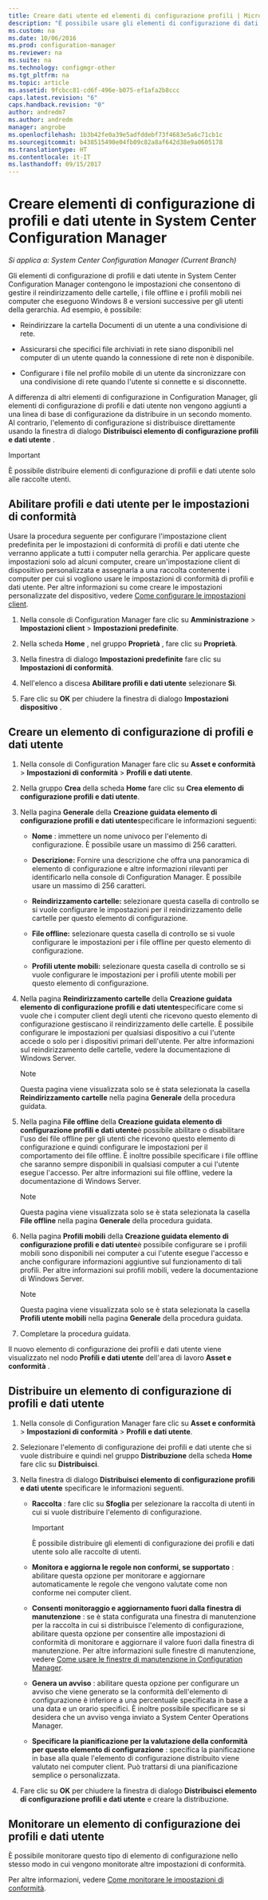 ```yaml
---
title: Creare dati utente ed elementi di configurazione profili | Microsoft Docs
description: "È possibile usare gli elementi di configurazione di dati e profili in System Center Configuration Manager per gestire il reindirizzamento delle cartelle, i file non in linea e profili mobili."
ms.custom: na
ms.date: 10/06/2016
ms.prod: configuration-manager
ms.reviewer: na
ms.suite: na
ms.technology: configmgr-other
ms.tgt_pltfrm: na
ms.topic: article
ms.assetid: 9fcbcc81-cd6f-496e-b075-ef1afa2b8ccc
caps.latest.revision: "6"
caps.handback.revision: "0"
author: andredm7
ms.author: andredm
manager: angrobe
ms.openlocfilehash: 1b3b42fe0a39e5adfddebf73f4683e5a6c71cb1c
ms.sourcegitcommit: b438515490e04fb09c82a8af642d38e9a0605178
ms.translationtype: HT
ms.contentlocale: it-IT
ms.lasthandoff: 09/15/2017
---
```

# <a name="create-user-data-and-profiles-configuration-items-in-system-center-configuration-manager"></a>Creare elementi di configurazione di profili e dati utente in System Center Configuration Manager

*Si applica a: System Center Configuration Manager (Current Branch)*

Gli elementi di configurazione di profili e dati utente in System Center Configuration Manager contengono le impostazioni che consentono di gestire il reindirizzamento delle cartelle, i file offline e i profili mobili nei computer che eseguono Windows 8 e versioni successive per gli utenti della gerarchia. Ad esempio, è possibile:  

-   Reindirizzare la cartella Documenti di un utente a una condivisione di rete.  

-   Assicurarsi che specifici file archiviati in rete siano disponibili nel computer di un utente quando la connessione di rete non è disponibile.  

-   Configurare i file nel profilo mobile di un utente da sincronizzare con una condivisione di rete quando l'utente si connette e si disconnette.  

 A differenza di altri elementi di configurazione in Configuration Manager, gli elementi di configurazione di profili e dati utente non vengono aggiunti a una linea di base di configurazione da distribuire in un secondo momento. Al contrario, l'elemento di configurazione si distribuisce direttamente usando la finestra di dialogo **Distribuisci elemento di configurazione profili e dati utente** .  

> [!IMPORTANT]  
>  È possibile distribuire elementi di configurazione di profili e dati utente solo alle raccolte utenti.  

## <a name="enable-user-data-and-profiles-for-compliance-settings"></a>Abilitare profili e dati utente per le impostazioni di conformità  
 Usare la procedura seguente per configurare l'impostazione client predefinita per le impostazioni di conformità di profili e dati utente che verranno applicate a tutti i computer nella gerarchia. Per applicare queste impostazioni solo ad alcuni computer, creare un'impostazione client di dispositivo personalizzata e assegnarla a una raccolta contenente i computer per cui si vogliono usare le impostazioni di conformità di profili e dati utente. Per altre informazioni su come creare le impostazioni personalizzate del dispositivo, vedere [Come configurare le impostazioni client](../../core/clients/deploy/configure-client-settings.md).  

1.  Nella console di Configuration Manager fare clic su **Amministrazione** > **Impostazioni client** > **Impostazioni predefinite**.  

4.  Nella scheda **Home** , nel gruppo **Proprietà** , fare clic su **Proprietà**.  

5.  Nella finestra di dialogo **Impostazioni predefinite** fare clic su **Impostazioni di conformità**.  

6.  Nell'elenco a discesa **Abilitare profili e dati utente** selezionare **Sì**.  

7.  Fare clic su **OK** per chiudere la finestra di dialogo **Impostazioni dispositivo** .  

## <a name="create-a-user-data-and-profiles-configuration-item"></a>Creare un elemento di configurazione di profili e dati utente  

1.  Nella console di Configuration Manager fare clic su **Asset e conformità** > **Impostazioni di conformità** > **Profili e dati utente**.  

3.  Nella gruppo **Crea** della scheda **Home** fare clic su **Crea elemento di configurazione profili e dati utente**.  

4.  Nella pagina **Generale** della **Creazione guidata elemento di configurazione profili e dati utente**specificare le informazioni seguenti:  

    -   **Nome** : immettere un nome univoco per l'elemento di configurazione. È possibile usare un massimo di 256 caratteri.  

    -   **Descrizione:** Fornire una descrizione che offra una panoramica di elemento di configurazione e altre informazioni rilevanti per identificarlo nella console di Configuration Manager. È possibile usare un massimo di 256 caratteri.  

    -   **Reindirizzamento cartelle:** selezionare questa casella di controllo se si vuole configurare le impostazioni per il reindirizzamento delle cartelle per questo elemento di configurazione.  

    -   **File offline:** selezionare questa casella di controllo se si vuole configurare le impostazioni per i file offline per questo elemento di configurazione.  

    -   **Profili utente mobili:** selezionare questa casella di controllo se si vuole configurare le impostazioni per i profili utente mobili per questo elemento di configurazione.  

5.  Nella pagina **Reindirizzamento cartelle** della **Creazione guidata elemento di configurazione profili e dati utente**specificare come si vuole che i computer client degli utenti che ricevono questo elemento di configurazione gestiscano il reindirizzamento delle cartelle. È possibile configurare le impostazioni per qualsiasi dispositivo a cui l'utente accede o solo per i dispositivi primari dell'utente. Per altre informazioni sul reindirizzamento delle cartelle, vedere la documentazione di Windows Server.  

    > [!NOTE]  
    >  Questa pagina viene visualizzata solo se è stata selezionata la casella **Reindirizzamento cartelle** nella pagina **Generale** della procedura guidata.  

6.  Nella pagina **File offline** della **Creazione guidata elemento di configurazione profili e dati utente**è possibile abilitare o disabilitare l'uso dei file offline per gli utenti che ricevono questo elemento di configurazione e quindi configurare le impostazioni per il comportamento dei file offline. È inoltre possibile specificare i file offline che saranno sempre disponibili in qualsiasi computer a cui l'utente esegue l'accesso. Per altre informazioni sui file offline, vedere la documentazione di Windows Server.  

    > [!NOTE]  
    >  Questa pagina viene visualizzata solo se è stata selezionata la casella **File offline** nella pagina **Generale** della procedura guidata.  

7.  Nella pagina **Profili mobili** della **Creazione guidata elemento di configurazione profili e dati utente**è possibile configurare se i profili mobili sono disponibili nei computer a cui l'utente esegue l'accesso e anche configurare informazioni aggiuntive sul funzionamento di tali profili. Per altre informazioni sui profili mobili, vedere la documentazione di Windows Server.  

    > [!NOTE]  
    >  Questa pagina viene visualizzata solo se è stata selezionata la casella **Profili utente mobili** nella pagina **Generale** della procedura guidata.  

8.  Completare la procedura guidata.  

 Il nuovo elemento di configurazione dei profili e dati utente viene visualizzato nel nodo **Profili e dati utente** dell'area di lavoro **Asset e conformità** .  

## <a name="deploy-a-user-data-and-profiles-configuration-item"></a>Distribuire un elemento di configurazione di profili e dati utente  

1.  Nella console di Configuration Manager fare clic su **Asset e conformità** > **Impostazioni di conformità** > **Profili e dati utente**.  

3.  Selezionare l'elemento di configurazione dei profili e dati utente che si vuole distribuire e quindi nel gruppo **Distribuzione** della scheda **Home** fare clic su **Distribuisci**.  

4.  Nella finestra di dialogo **Distribuisci elemento di configurazione profili e dati utente** specificare le informazioni seguenti.  

    -   **Raccolta** : fare clic su **Sfoglia** per selezionare la raccolta di utenti in cui si vuole distribuire l'elemento di configurazione.  

        > [!IMPORTANT]  
        >  È possibile distribuire gli elementi di configurazione dei profili e dati utente solo alle raccolte di utenti.  

    -   **Monitora e aggiorna le regole non conformi, se supportato** : abilitare questa opzione per monitorare e aggiornare automaticamente le regole che vengono valutate come non conforme nei computer client.  

    -   **Consenti monitoraggio e aggiornamento fuori dalla finestra di manutenzione** : se è stata configurata una finestra di manutenzione per la raccolta in cui si distribuisce l'elemento di configurazione, abilitare questa opzione per consentire alle impostazioni di conformità di monitorare e aggiornare il valore fuori dalla finestra di manutenzione. Per altre informazioni sulle finestre di manutenzione, vedere [Come usare le finestre di manutenzione in Configuration Manager](../../core/clients/manage/collections/use-maintenance-windows.md).  

    -   **Genera un avviso** : abilitare questa opzione per configurare un avviso che viene generato se la conformità dell'elemento di configurazione è inferiore a una percentuale specificata in base a una data e un orario specifici. È inoltre possibile specificare se si desidera che un avviso venga inviato a System Center Operations Manager.  

    -   **Specificare la pianificazione per la valutazione della conformità per questo elemento di configurazione** : specifica la pianificazione in base alla quale l'elemento di configurazione distribuito viene valutato nei computer client. Può trattarsi di una pianificazione semplice o personalizzata.  

5.  Fare clic su **OK** per chiudere la finestra di dialogo **Distribuisci elemento di configurazione profili e dati utente** e creare la distribuzione.  

## <a name="monitor-a-user-data-and-profiles-configuration-item"></a>Monitorare un elemento di configurazione dei profili e dati utente  
 È possibile monitorare questo tipo di elemento di configurazione nello stesso modo in cui vengono monitorate altre impostazioni di conformità.  

 Per altre informazioni, vedere [Come monitorare le impostazioni di conformità](../../compliance/deploy-use/monitor-compliance-settings.md).  
